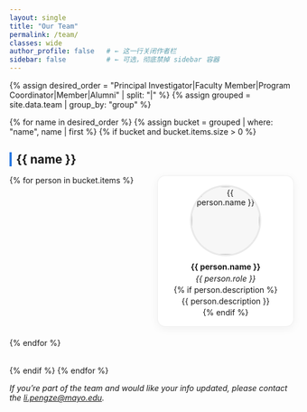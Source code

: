 ```yaml
---
layout: single
title: "Our Team"
permalink: /team/
classes: wide
author_profile: false   # ← 这一行关闭作者栏
sidebar: false          # ← 可选，彻底禁掉 sidebar 容器
---
```


<!-- Inline styles to beautify the cards (works out-of-the-box).
     If you prefer, move this block into /assets/css/custom.css -->
<style>
.team-grid{
  display:grid;
  grid-template-columns: repeat(auto-fit, minmax(220px, 1fr));
  gap: 1.25rem;
  margin: 1rem 0 2rem;
}
.team-card{
  background: var(--mm-surface, #fff);
  border: 1px solid rgba(0,0,0,.06);
  border-radius: 14px;
  padding: 1rem;
  text-align: center;
  box-shadow: 0 4px 16px rgba(0,0,0,.05);
  transition: transform .18s ease, box-shadow .18s ease;
}
.team-card:hover{
  transform: translateY(-2px);
  box-shadow: 0 10px 24px rgba(0,0,0,.08);
}
.team-card img{
  width: 120px;
  height: 120px;
  object-fit: cover;
  border-radius: 50%;
  border: 3px solid rgba(0,0,0,.06);
  background: #f7f7f7;
}
.team-card h4{
  margin: .6rem 0 .25rem;
  font-weight: 700;
}
.team-card p{
  margin: .2rem 0;
}
.section-title{
  margin-top: 1.75rem;
  margin-bottom: .75rem;
  border-left: 4px solid var(--mm-accent, #2a7ae2);
  padding-left: .5rem;
}
</style>

{% assign desired_order = "Principal Investigator|Faculty Member|Program Coordinator|Member|Alumni" | split: "|" %}
{% assign grouped = site.data.team | group_by: "group" %}

{% for name in desired_order %}
  {% assign bucket = grouped | where: "name", name | first %}
  {% if bucket and bucket.items.size > 0 %}
  <h2 class="section-title">{{ name }}</h2>
  <div class="team-grid">
    {% for person in bucket.items %}
    <div class="team-card">
      <img src="{{ person.image }}" alt="{{ person.name }}">
      <h4>{{ person.name }}</h4>
      <p><em>{{ person.role }}</em></p>
      {% if person.description %}<p>{{ person.description }}</p>{% endif %}
    </div>
    {% endfor %}
  </div>
  {% endif %}
{% endfor %}

*If you’re part of the team and would like your info updated, please contact the li.pengze@mayo.edu.*
